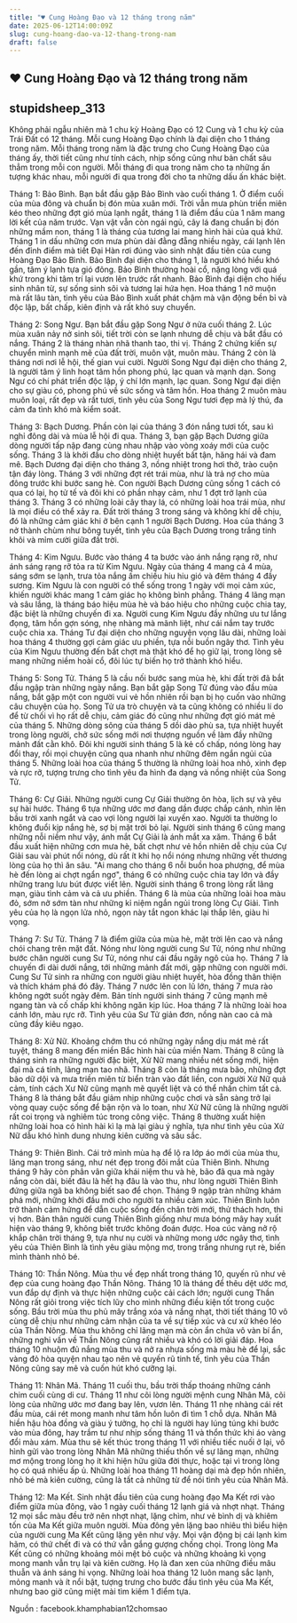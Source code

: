 ```yaml
---
title: "♥ Cung Hoàng Đạo và 12 tháng trong năm"
date: 2025-06-12T14:00:09Z
slug: cung-hoang-dao-va-12-thang-trong-nam
draft: false
---
```


## ♥ Cung Hoàng Đạo và 12 tháng trong năm

## stupidsheep_313

Không phải ngẫu nhiên mà 1 chu kỳ Hoàng Đạo có 12 Cung và 1 chu kỳ của Trái Đất có 12 tháng. Mỗi cung Hoàng Đạo chính là đại diện cho 1 tháng trong năm. Mỗi tháng trong năm là đặc trưng cho Cung Hoàng Đạo của tháng ấy, thời tiết cũng như tính cách, nhịp sống cũng như bản chất sâu thẳm trong mỗi con người. Mỗi tháng đi qua trong năm cho ta những ấn tượng khác nhau, mỗi người đi qua trong đời cho ta những dấu ấn khác biệt.
 
 
 Tháng 1: Bảo Bình.
 Bạn bắt đầu gặp Bảo Bình vào cuối tháng 1. Ở điểm cuối của mùa đông và chuẩn bị đón mùa xuân mới. Trời vẫn mưa phùn triền miên kéo theo những đợt gió mùa lạnh ngắt, tháng 1 là điểm đầu của 1 năm mang lời kết của năm trước. Vạn vật vẫn còn ngái ngủ, cây lá đang chuẩn bị đón những mầm non, tháng 1 là tháng của tương lai mang hình hài của quá khứ. Tháng 1 in dấu những cơn mưa phùn dài đằng đẵng nhiều ngày, cái lạnh lên đến đỉnh điểm mà tiết Đại Hàn rơi đúng vào sinh nhật đầu tiên của cung Hoàng Đạo Bảo Bình. Bảo Bình đại diện cho tháng 1, là người khó hiểu khó gần, tâm ý lạnh tựa gió đông. Bảo Bình thường hoài cổ, nặng lòng với quá khứ trong khi tâm trí lại vươn lên trước rất nhanh. Bảo Bình đại diện cho hiếu sinh nhân từ, sự sống sinh sôi và tương lai hứa hẹn. Hoa tháng 1 nở muộn mà rất lâu tàn, tình yêu của Bảo Bình xuất phát chậm mà vận động bền bỉ và độc lập, bất chấp, kiên định và rất khó suy chuyển.
 
 Tháng 2: Song Ngư.
 Bạn bắt đầu gặp Song Ngư ở nửa cuối tháng 2. Lúc mùa xuân nảy nở sinh sôi, tiết trời còn se lạnh nhưng dễ chịu và bắt đầu có nắng. Tháng 2 là tháng nhàn nhã thanh tao, thi vị. Tháng 2 chứng kiến sự chuyển mình mạnh mẽ của đất trời, muôn vật, muôn màu. Tháng 2 còn là tháng nơi nơi lễ hội, thế gian vui cười. Người Song Ngư đại diện cho tháng 2, là người tâm ý linh hoạt tâm hồn phong phú, lạc quan và mạnh dạn. Song Ngư có chí phát triển độc lập, ý chí lớn mạnh, lạc quan. Song Ngư đại diện cho sự giàu có, phong phú về sức sống và tâm hồn. Hoa tháng 2 muôn màu muôn loại, rất đẹp và rất tươi, tình yêu của Song Ngư tươi đẹp mà lý thú, đa cảm đa tình khó mà kiểm soát.
 
 Tháng 3: Bạch Dương.
 Phần còn lại của tháng 3 đón nắng tươi tốt, sau kì nghỉ đông dài và mùa lễ hội đi qua. Tháng 3, bạn gặp Bạch Dương giữa dòng người tấp nập đang cùng nhau nhập vào vòng xoáy mới của cuộc sống. Tháng 3 là khởi đầu cho dòng nhiệt huyết bất tận, hăng hái và đam mê. Bạch Dương đại diện cho tháng 3, nồng nhiệt trong hơi thở, trào cuộn tận đáy lòng. Tháng 3 với những đợt rét trái mùa, như là trả nợ cho mùa đông trước khi bước sang hè. Con người Bạch Dương cũng sống 1 cách có qua có lại, họ tử tế và đôi khi có phần nhạy cảm, như 1 đợt trở lạnh của tháng 3. Tháng 3 có những loài cây thay lá, có những loài hoa trái mùa, như là mọi điều có thể xảy ra. Đất trời tháng 3 trong sáng và không khí dễ chịu, đó là những cảm giác khi ở bên cạnh 1 người Bạch Dương. Hoa của tháng 3 nở thành chùm như bông tuyết, tình yêu của Bạch Dương trong trắng tinh khôi và mỉm cười giữa đất trời.
 
 Tháng 4: Kim Ngưu.
 Bước vào tháng 4 ta bước vào ánh nắng rạng rỡ, như ánh sáng rạng rỡ tỏa ra từ Kim Ngưu. Ngày của tháng 4 mang cả 4 mùa, sáng sớm se lạnh, trưa tỏa nắng ấm chiều hiu hiu gió và đêm tháng 4 đầy sương. Kim Ngưu là con người có thể sống trong 1 ngày với mọi cảm xúc, khiến người khác mang 1 cảm giác họ không bình phẳng. Tháng 4 lãng mạn và sâu lắng, là tháng báo hiệu mùa hè và báo hiệu cho những cuộc chia tay, đặc biệt là những chuyến đi xa. Người cung Kim Ngưu đầy những ưu tư lắng đọng, tâm hồn gợn sóng, nhẹ nhàng mà mãnh liệt, như cái nắm tay trước cuộc chia xa. Tháng Tư đại diện cho những nguyện vọng lâu dài, những loài hoa tháng 4 thường gợi cảm giác ưu phiền, tựa nỗi buồn ngây thơ. Tình yêu của Kim Ngưu thường đến bất chợt mà thật khó để họ giữ lại, trong lòng sẽ mang những niềm hoài cổ, đôi lúc tự biến họ trở thành khó hiểu.
 
 Tháng 5: Song Tử.
 Tháng 5 là cầu nối bước sang mùa hè, khi đất trời đã bắt đầu ngập tràn những ngày nắng. Bạn bắt gặp Song Tử đúng vào đầu mùa nắng, bắt gặp một con người vui vẻ hồn nhiên rồi bạn bị họ cuốn vào những câu chuyện của họ. Song Tử ưa trò chuyện và ta cũng không có nhiều lí do để từ chối vì họ rất dễ chịu, cảm giác đó cũng như những đợt gió mát mẻ của tháng 5. Những dòng sông của tháng 5 dồi dào phù sa, tựa nhiệt huyết trong lòng người, chở sức sống mới nơi thượng nguồn về làm đầy những mảnh đất cằn khô. Đôi khi người sinh tháng 5 là kẻ cố chấp, nóng lòng hay đổi thay, rồi mọi chuyện cũng qua nhanh như những đêm ngắn ngủi của tháng 5. Những loài hoa của tháng 5 thường là những loài hoa nhỏ, xinh đẹp và rực rỡ, tượng trưng cho tình yêu đa hình đa dạng và nồng nhiệt của Song Tử.
 
 Tháng 6: Cự Giải.
 Những người cung Cự Giải thường ôn hòa, lịch sự và yêu sự hài hước. Tháng 6 tựa những ước mơ đang dần được chắp cánh, nhìn lên bầu trời xanh ngắt và cao vợi lòng người lại xuyến xao. Người ta thường lo không đuổi kịp nắng hè, sợ bị mặt trời bỏ lại. Người sinh tháng 6 cũng mang những nỗi niềm như vậy, ánh mắt Cự Giải là ánh mắt xa xăm. Tháng 6 bắt đầu xuất hiện những cơn mưa hè, bất chợt như vẻ hồn nhiên dễ chịu của Cự Giải sau vài phút nổi nóng, dù rất ít khi họ nổi nóng nhưng những vết thương lòng của họ thì ăn sâu. "Ai mang cho tháng 6 nỗi buồn hoa phượng, để mùa hè đến lòng ai chợt ngẩn ngơ", tháng 6 có những cuộc chia tay lớn và đầy những trang lưu bút được viết lên. Người sinh tháng 6 trong lòng rất lãng mạn, giàu tình cảm và cả ưu phiền. Tháng 6 là mùa của những loài hoa màu đỏ, sớm nở sớm tàn như những kỉ niệm ngắn ngủi trong lòng Cự Giải. Tình yêu của họ là ngọn lửa nhỏ, ngọn này tắt ngon khác lại thắp lên, giàu hi vọng.
 
 Tháng 7: Sư Tử.
 Tháng 7 là điểm giữa của mùa hè, mặt trời lên cao và nắng chói chang trên mặt đất. Nóng như lòng người cung Sư Tử, nóng như những bước chân người cung Sư Tử, nóng như cái đầu ngây ngô của họ. Tháng 7 là chuyến đi dài dưới nắng, tới những mảnh đất mới, gặp những con người mới. Cung Sư Tử sinh ra những con người giàu nhiệt huyết, hòa đồng thân thiện và thích khám phá đó đây. Tháng 7 nước lên con lũ lớn, tháng 7 mưa rào không ngớt suốt ngày đêm. Bản tính người sinh tháng 7 cũng mạnh mẽ ngang tàn và cố chấp khi không ngăn kịp lúc. Hoa tháng 7 là những loài hoa cánh lớn, màu rực rỡ. Tình yêu của Sư Tử giản đơn, nồng nàn cao cả mà cũng đầy kiêu ngạo.
 
 Tháng 8: Xử Nữ.
 Khoảng chớm thu có những ngày nắng dịu mát mẻ rất tuyệt, tháng 8 mang đến miền Bắc hình hài của miền Nam. Tháng 8 cũng là tháng sinh ra những người đặc biệt, Xử Nữ mang nhiều nét sống mới, hiện đại mà cá tính, lãng mạn tao nhã. Tháng 8 còn là tháng mưa bão, những đợt bão dữ dội và mưa triền miên từ biển tràn vào đất liền, con người Xử Nữ quả cảm, tính cách Xư Nữ cũng mạnh mẽ quyết liệt và có thể nhấn chìm tất cả. Tháng 8 là tháng bắt đầu giảm nhịp những cuộc chơi và sẵn sàng trở lại vòng quay cuộc sống để bận rộn và lo toan, như Xử Nữ cũng là những người rất coi trọng và nghiêm túc trong công việc. Tháng 8 thường xuất hiện những loài hoa có hình hài kì lạ mà lại giàu ý nghĩa, tựa như tình yêu của Xử Nữ dẫu khó hình dung nhưng kiên cường và sâu sắc.
 
 Tháng 9: Thiên Bình.
 Cái trở mình mùa hạ để lộ ra lớp áo mới của mùa thu, lãng mạn trong sáng, như nét đẹp trong đôi mắt của Thiên Bình. Nhưng tháng 9 hãy còn phân vân giữa khái niệm thu và hè, bão đã qua mà ngày nắng còn dài, biết đâu là hết hạ đâu là vào thu, như lòng người Thiên Bình đứng giữa ngã ba không biết sao để chọn. Tháng 9 ngập tràn những khám phá mới, những khởi đầu mới cho người ta nhiều cảm xúc. Thiên Bình luôn trở thành cảm hứng để dẫn cuộc sống đến chân trời mới, thử thách hơn, thi vị hơn. Bản thân người cung Thiên Bình giống như mưa bóng mây hay xuất hiện vào tháng 9, không biết trước không đoán được. Hoa cúc vàng nở rộ khắp chân trời tháng 9, tựa như nụ cười và những mong ước ngây thơ, tình yêu của Thiên Bình là tình yêu giàu mộng mơ, trong trắng nhưng rụt rè, biến mình thành nhỏ bé.
 
 Tháng 10: Thần Nông.
 Mùa thu về đẹp nhất trong tháng 10, quyến rũ như vẻ đẹp của cung hoàng đạo Thần Nông. Tháng 10 là tháng để thêu dệt ước mơ, vun đắp dự định và thực hiện những cuộc cải cách lớn; người cung Thần Nông rất giỏi trong việc tích lũy cho mình những điều kiện tốt trong cuộc sống. Bầu trời mùa thu phủ mây trắng xóa và nắng nhạt, thời tiết tháng 10 vô cùng dễ chịu như những cảm nhận của ta về sự tiếp xúc và cư xử khéo léo của Thần Nông. Mùa thu không chỉ lãng mạn mà còn ẩn chứa vô vàn bí ẩn, những nghi vấn về Thần Nông cũng rất nhiều và khó có lời giải đáp. Hoa tháng 10 nhuộm đủ nắng mùa thu và nở ra nhựa sống mà màu hè để lại, sắc vàng đỏ hòa quyện nhau tạo nên vẻ quyến rũ tinh tế, tình yêu của Thần Nông cũng say mê và cuốn hút khó cưỡng lại.
 
 Tháng 11: Nhân Mã.
 Tháng 11 cuối thu, bầu trời thấp thoáng những cánh chim cuối cùng di cư. Tháng 11 như cõi lòng người mệnh cung Nhân Mã, cõi lòng của những ước mơ đang bay lên, vươn lên. Tháng 11 nhẹ nhàng cái rét đầu mùa, cái rét mong manh như tâm hồn luôn đi tìm 1 chỗ dựa. Nhân Mã hiền hậu hòa đồng và giàu ý tưởng, họ chỉ là người hay lúng túng khi bước vào mùa đông, hay trầm tư như nhịp sống tháng 11 và thổn thức khi áo vàng đổi màu xám. Mùa thu sẽ kết thúc trong tháng 11 với nhiều tiếc nuối ở lại, vô hình gửi vào trong lòng Nhân Mã những thiếu thốn về sự lãng mạn, những mơ mộng trong lòng họ ít khi hiện hữu giữa đời thực, hoặc tại vì trong lòng họ có quá nhiều ấp ủ. Những loài hoa tháng 11 hoàng dại mà đẹp hồn nhiên, nhỏ bé mà kiên cường, cũng là tất cả những từ để nói tình yêu của Nhân Mã.
 
 Tháng 12: Ma Kết.
 Sinh nhật đầu tiên của cung hoàng đạo Ma Kết rơi vào điểm giữa mùa đông, vào 1 ngày cuối tháng 12 lạnh giá và nhợt nhạt. Tháng 12 mọi sắc màu đều trở nên nhợt nhạt, lặng chìm, như vẻ bình dị và khiêm tốn của Ma Kết giữa muôn người. Mùa đông yên lặng bao nhiêu thì biểu hiện của người cung Ma Kết cũng lặng yên như vậy. Mọi vận động bị cái lạnh kìm hãm, có thứ chết đi và có thứ vẫn gắng gượng chống chọi. Trong lòng Ma Kết cũng có những khoảng mỏi mệt bỏ cuộc và những khoảng kì vọng mong manh vẫn trụ lại và kiên cường. Họ là đan xen của những điều mâu thuẫn và ánh sáng hi vọng. Những loài hoa tháng 12 luôn mang sắc lạnh, mỏng manh và ít nổi bật, tượng trưng cho bước đầu tình yêu của Ma Kết, nhưng bao giờ cũng miệt mài tìm kiếm 1 điểm tựa.
 
Nguồn : facebook.khamphabian12chomsao